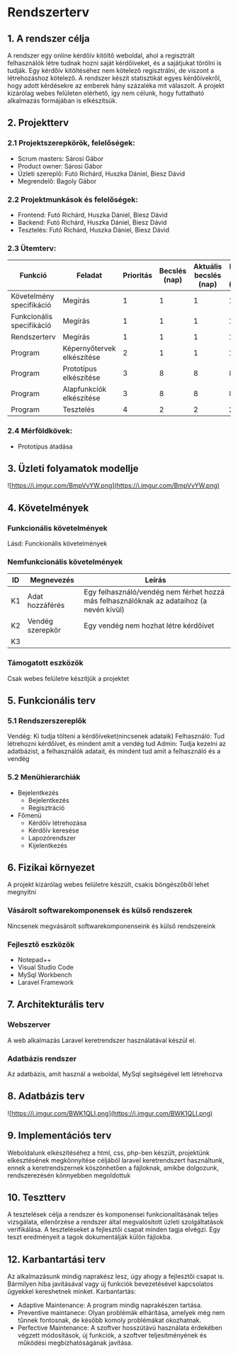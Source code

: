 # Rendszerterv
## 1. A rendszer célja
A rendszer egy online kérdőív kitöltő weboldal, ahol a regisztrált felhasználók létre tudnak hozni saját kérdőíveket, és a sajátjukat törölni is tudják. Egy kérdőív kitöltéséhez nem kötelező regisztrálni, de viszont a létrehozáshoz kötelező. A rendszer készít statisztikát egyes kérdőívekről, hogy adott kérdésekre az emberek hány százaléka mit válaszolt. A projekt kizárólag webes felületen elérhető, így nem célunk, hogy futtatható alkalmazás formájában is elkészítsük.
## 2. Projektterv

### 2.1 Projektszerepkörök, felelőségek:
   * Scrum masters: Sárosi Gábor
   * Product owner: Sárosi Gábor
   * Üzleti szereplő: Futó Richárd, Huszka Dániel, Biesz Dávid
   * Megrendelő: Bagoly Gábor
     
### 2.2 Projektmunkások és felelőségek:
   * Frontend: Futó Richárd, Huszka Dániel, Biesz Dávid
   * Backend: Futó Richárd, Huszka Dániel, Biesz Dávid
   * Tesztelés: Futó Richárd, Huszka Dániel, Biesz Dávid
     
### 2.3 Ütemterv:

|Funkció                  | Feladat                                | Prioritás | Becslés (nap) | Aktuális becslés (nap) | Eltelt idő (nap) | Becsült idő (nap) |
|-------------------------|----------------------------------------|-----------|---------------|------------------------|------------------|---------------------|
|Követelmény specifikáció |Megírás                                 |         1 |             1 |                      1 |                1 |                   1 |             
|Funkcionális specifikáció|Megírás                                 |         1 |             1 |                      1 |                1 |                   1 |
|Rendszerterv             |Megírás                                 |         1 |             1 |                      1 |                1 |                   1 |
|Program                  |Képernyőtervek elkészítése              |         2 |             1 |                      1 |                1 |                   1 |
|Program                  |Prototípus elkészítése                  |         3 |             8 |                      8 |                8 |                   8 |
|Program                  |Alapfunkciók elkészítése                |         3 |             8 |                      8 |                8 |                   8 |
|Program                  |Tesztelés                               |         4 |             2 |                      2 |                2 |                   2 |

### 2.4 Mérföldkövek:
   * Prototípus átadása

## 3. Üzleti folyamatok modellje
![https://i.imgur.com/BmpVvYW.png](https://i.imgur.com/BmpVvYW.png)
## 4. Követelmények

### Funkcionális követelmények

Lásd: Funckionális követelmények
### Nemfunkcionális követelmények

| ID | Megnevezés | Leírás |
| --- | --- | --- |
| K1 | Adat hozzáférés | Egy felhasználó/vendég nem férhet hozzá más felhasználóknak az adataihoz (a nevén kívül) |
| K2 | Vendég szerepkör | Egy vendég nem hozhat létre kérdőívet |
| K3 |  |  |

### Támogatott eszközök
Csak webes felületre készítjük a projektet

## 5. Funkcionális terv

### 5.1 Rendszerszereplők
Vendég: Ki tudja tölteni a kérdőíveket(nincsenek adataik)
Felhasználó: Tud létrehozni kérdőívet, és mindent amit a vendég tud
Admin: Tudja kezelni az adatbázist, a felhasználók adatait, és mindent tud amit a felhasználó és a vendég

### 5.2 Menühierarchiák
- Bejelentkezés
  - Bejelentkezés
  - Regisztráció
- Főmenü
  - Kérdőív létrehozása
  - Kérdőív keresése
  - Lapozórendszer
  - Kijelentkezés

## 6. Fizikai környezet
A projekt kizárólag webes felületre készült, csakis böngészőből lehet megnyitni

### Vásárolt softwarekomponensek és külső rendszerek
Nincsenek megvásárolt softwarekomponenseink és külső rendszereink

### Fejlesztő eszközök
- Notepad++
- Visual Studio Code
- MySql Workbench
- Laravel Framework

## 7. Architekturális terv
### Webszerver
A web alkalmazás Laravel keretrendszer használatával készül el.
### Adatbázis rendszer
Az adatbázis, amit használ a weboldal, MySql segítségével lett létrehozva


## 8. Adatbázis terv
![https://i.imgur.com/BWK1QLI.png](https://i.imgur.com/BWK1QLI.png)
## 9. Implementációs terv
Weboldalunk elkészítéséhez a html, css, php-ben készült, projektünk elkésztésének megkönnyítése céljából laravel keretrendszert használtunk, ennek a keretrendszernek köszönhetően a fájloknak, amikbe dolgozunk, rendszerezésén könnyebben megoldottuk
## 10. Tesztterv

A tesztelések célja a rendszer és komponensei funkcionalitásának teljes vizsgálata,
ellenőrzése a rendszer által megvalósított üzleti szolgáltatások verifikálása.
A teszteléseket a fejlesztői csapat minden tagja elvégzi.
Egy teszt eredményeit a tagok dokumentálják külön fájlokba.


## 12. Karbantartási terv
Az alkalmazásunk mindig naprakész lesz, úgy ahogy a fejlesztői csapat is. Bármilyen hiba javításával vagy új funkciók bevezetésével kapcsolatos ügyekkel kereshetnek minket.
Karbantartás:
- Adaptive Maintenance: A program mindig naprakészen tartása.
- Preventive maintanece: Olyan problémák elhárítása, amelyek még nem
tűnnek fontosnak, de később komoly problémákat okozhatnak.
- Perfective Maintenance: A szoftver hosszútávú használata érdekében végzett
módosítások, új funkciók, a szoftver teljesítményének és működési
megbízhatóságának javítása.
